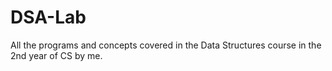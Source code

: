 # DSA-Lab
All the programs and concepts covered in the Data Structures course in the 2nd year of CS by me.
